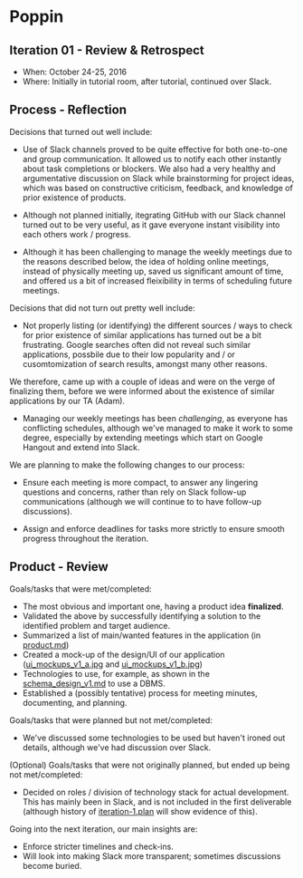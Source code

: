 # Poppin

## Iteration 01 - Review & Retrospect

 * When: October 24-25, 2016
 * Where: Initially in tutorial room, after tutorial, continued over Slack.

## Process - Reflection

Decisions that turned out well include:

 * Use of Slack channels proved to be quite effective for both one-to-one and group communication. It allowed us to notify each other instantly about task completions or blockers. We also had a very healthy and argumentative discussion on Slack while brainstorming for project ideas, which was based on constructive criticism, feedback, and knowledge of prior existence of products.

 * Although not planned initially, itegrating GitHub with our Slack channel turned out to be very useful, as it gave everyone instant visibility into each others work / progress.

 * Although it has been challenging to manage the weekly meetings due to the reasons described below, the idea of holding online meetings, instead of physically meeting up, saved us significant amount of time, and offered us a bit of increased fleixibility in terms of scheduling future meetings.


Decisions that did not turn out pretty well include:

 * Not properly listing (or identifying) the different sources / ways to check for prior existence of similar applications has turned out be a bit frustrating. Google searches often did not reveal such similar applications, possbile due to their low popularity and / or cusomtomization of search results, amongst many other reasons.

We therefore, came up with a couple of ideas and were on the verge of finalizing them, before we were informed about the existence of similar applications by our TA (Adam).

 * Managing our weekly meetings has been _challenging_, as everyone has conflicting schedules, although we've managed to make it work to some degree, especially by extending meetings which start on Google Hangout and extend into Slack.

We are planning to make the following changes to our process:

 * Ensure each meeting is more compact, to answer any lingering questions and concerns, rather than rely on Slack follow-up communications (although we will continue to to have follow-up discussions).

 * Assign and enforce deadlines for tasks more strictly to ensure smooth progress throughout the iteration.


## Product - Review

Goals/tasks that were met/completed:

 * The most obvious and important one, having a product idea __finalized__.
 * Validated the above by successfully identifying a solution to the identified problem and target audience.
 * Summarized a list of main/wanted features in the application (in [product.md](product.md))
 * Created a mock-up of the design/UI of our application ([ui_mockups_v1_a.jpg](designs/ui_mockups_v1_a.jpg) and [ui_mockups_v1_b.jpg](designs/ui_mockups_v1_b.jpg))
 * Technologies to use, for example, as shown in the [schema_design_v1.md](designs/schema_design_v1.md) to use a DBMS.
 * Established a (possibly tentative) process for meeting minutes, documenting, and planning.


Goals/tasks that were planned but not met/completed:

 * We've discussed some technologies to be used but haven't ironed out details,
   although we've had discussion over Slack.

(Optional) Goals/tasks that were not originally planned, but ended up being not met/completed:

 * Decided on roles / division of technology stack for actual development.
   This has mainly been in Slack, and is not included in the first deliverable
   (although history of [iteration-1.plan](iteration-1.plan.md) will show evidence of this).

Going into the next iteration, our main insights are:

 * Enforce stricter timelines and check-ins.
 * Will look into making Slack more transparent; sometimes discussions become buried.
